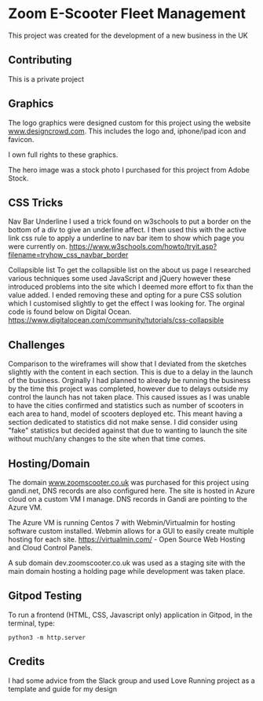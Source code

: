 # Zoom E-Scooter Fleet Management

This project was created for the development of a new business in the UK

## Contributing
This is a private project

## Graphics
The logo graphics were designed custom for this project using the 
website www.designcrowd.com. This includes the logo and, iphone/ipad icon and favicon.

I own full rights to these graphics.

The hero image was a stock photo I purchased for this project from Adobe Stock.

## CSS Tricks
Nav Bar Underline
I used a trick found on w3schools to put a border on the bottom of a div to give an underline affect. I then used this with the active link css rule to apply a underline to nav bar item to show
which page you were currently on.
https://www.w3schools.com/howto/tryit.asp?filename=tryhow_css_navbar_border

Collapsible list
To get the collapsible list on the about us page I researched various techniques some used JavaScript and jQuery however these introduced problems into the site which I deemed more effort to fix
than the value added. I ended removing these and opting for a pure CSS solution which I customised slightly to get the effect I was looking for. The orginal code is found below on Digital Ocean.
https://www.digitalocean.com/community/tutorials/css-collapsible

## Challenges
Comparison to the wireframes will show that I deviated from the sketches slightly with the content in each section. This is due to a delay in the launch of the business.
Orginally I had planned to already be running the business by the time this project was completed, however due to delays outside my control the launch has not taken place.
This caused issues as I was unable to have the cities confirmed and statistics such as number of scooters in each area to hand, model of scooters deployed etc. This meant having a
section dedicated to statistics did not make sense. I did consider using "fake" statistics but decided against that due to wanting to launch the site without much/any changes to the 
site when that time comes.

## Hosting/Domain
The domain www.zoomscooter.co.uk was purchased for this project using gandi.net, DNS records are also configured here.
The site is hosted in Azure cloud on a custom VM I manage. DNS records in Gandi are pointing to the Azure VM.

The Azure VM is running Centos 7 with Webmin/Virtualmin for hosting software custom installed. Webmin allows for a GUI to easily create multiple hosting for each site.
https://virtualmin.com/ - Open Source Web Hosting and Cloud Control Panels.

A sub domain dev.zoomscooter.co.uk was used as 
a staging site with the main domain hosting a holding page while development was taken place.

## Gitpod Testing

To run a frontend (HTML, CSS, Javascript only) application in Gitpod, in the terminal, type:

`python3 -m http.server`

## Credits
I had some advice from the Slack group and used Love Running project as a template and guide for my design
